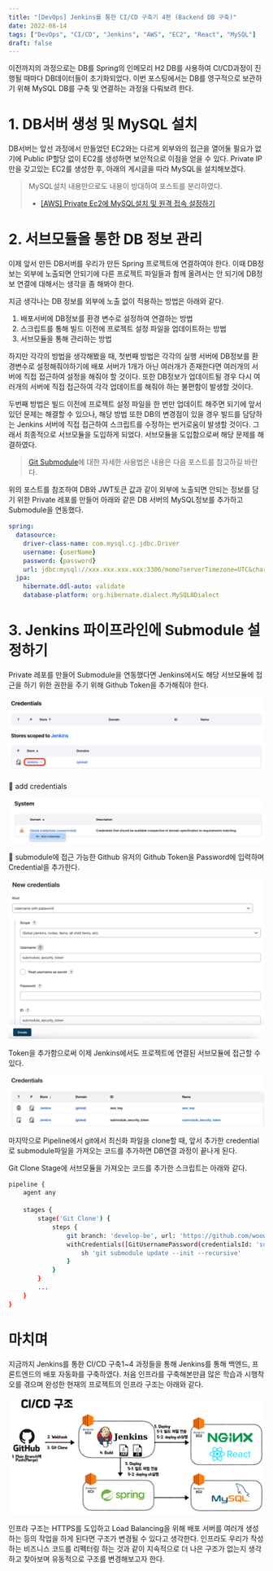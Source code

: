```yaml
---
title: "[DevOps] Jenkins를 통한 CI/CD 구축기 4편 (Backend DB 구축)"
date: 2022-08-14
tags: ["DevOps", "CI/CD", "Jenkins", "AWS", "EC2", "React", "MySQL"]
draft: false
---
```


이전까지의 과정으로는 DB를 Spring의 인메모리 H2 DB를 사용하여 CI/CD과정이 진행될 때마다 DB데이터들이 초기화되었다. 이번 포스팅에서는 DB를 영구적으로 보관하기 위해 MySQL DB를 구축 및 연결하는 과정을 다뤄보려 한다.

# 1. DB서버 생성 및 MySQL 설치

DB서버는 앞선 과정에서 만들었던 EC2와는 다르게 외부와의 접근을 열어둘 필요가 없기에 Public IP할당 없이 EC2를 생성하면 보안적으로 이점을 얻을 수 있다. Private IP만을 갖고있는 EC2를 생성한 후, 아래의 게시글을 따라 MySQL을 설치해보겠다.

> MySQL설치 내용만으로도 내용이 방대하여 포스트를 분리하였다.
> - [[AWS] Private Ec2에 MySQL설치 및 원격 접속 설정하기](https://seongwon.dev/DevOps/20220813-MySQL%EC%84%A4%EC%B9%98_%EC%9B%90%EA%B2%A9%EC%A0%91%EC%86%8D%EC%84%A4%EC%A0%95/)

# 2. 서브모듈을 통한 DB 정보 관리

이제 앞서 만든 DB서버를 우리가 만든 Spring 프로젝트에 연결하여야 한다. 이때 DB정보는 외부에 노출되면 안되기에 다른 프로젝트 파일들과 함께 올려서는 안 되기에 DB정보 연결에 대해서는 생각을 좀 해봐야 한다.

지금 생각나는 DB 정보를 외부에 노출 없이 적용하는 방법은 아래와 같다.

1. 배포서버에 DB정보를 환경 변수로 설정하여 연결하는 방법
2. 스크립트를 통해 빌드 이전에 프로젝트 설정 파일을 업데이트하는 방법
3. 서브모듈을 통해 관리하는 방법

하지만 각각의 방법을 생각해봤을 때, 첫번째 방법은 각각의 실행 서버에 DB정보를 환경변수로 설정해줘야하기에 배포 서버가 1개가 아닌 여러개가 존재한다면 여러개의 서버에 직접 접근하여 설정을 해줘야 할 것이다. 또한 DB정보가 업데이트될 경우 다시 여러개의 서버에 직접 접근하여 각각 업데이트를 해줘야 하는 불편함이 발생할 것이다.

두번째 방법은 빌드 이전에 프로젝트 설정 파일을 한 번만 업데이트 해주면 되기에 앞서 있던 문제는 해결할 수 있으나, 해당 방법 또한 DB의 변경점이 있을 경우 빌드를 담당하는 Jenkins 서버에 직접 접근하여 스크립트를 수정하는 번거로움이 발생할 것이다. 그래서 최종적으로 서브모듈을 도입하게 되었다. 서브모듈을 도입함으로써 해당 문제를 해결하였다.

> [Git Submodule](https://seongwon.dev/Git/20220811-Git%20Submodule%EC%9D%B4%EB%9E%80/)에 대한 자세한 사용법은 내용은 다음 포스트를 참고하길 바란다.
>

위의 포스트를 참조하여 DB와 JWT토큰 값과 같이 외부에 노출되면 안되는 정보를 담기 위한 Private 레포를 만들어 아래와 같은 DB 서버의 MySQL정보를 추가하고 Submodule을 연동했다.

```yaml
spring:
  datasource:
    driver-class-name: com.mysql.cj.jdbc.Driver
    username: {userName}
    password: {password}
    url: jdbc:mysql://xxx.xxx.xxx.xxx:3306/momo?serverTimezone=UTC&characterEncoding=UTF-8
  jpa:
    hibernate.ddl-auto: validate
    database-platform: org.hibernate.dialect.MySQL8Dialect
```

# 3. Jenkins 파이프라인에 Submodule 설정하기

Private 레포를 만들어 Submodule을 연동했다면 Jenkins에서도 해당 서브모듈에 접근을 하기 위한 권한을 주기 위해 Github Token을 추가해줘야 한다.

![Untitled](image/20220814-CICD_구축기4/img.png)

📌 add credentials

![Untitled](image/20220814-CICD_구축기4/img_1.png)

📌 submodule에 접근 가능한 Github 유저의 Github Token을 Password에 입력하며 Credential을 추가한다.

![Untitled](image/20220814-CICD_구축기4/img_2.png)

Token을 추가함으로써 이제 Jenkins에서도 프로젝트에 연결된 서브모듈에 접근할 수 있다.

![Untitled](image/20220814-CICD_구축기4/img_3.png)

마지막으로 Pipeline에서 git에서 최신화 파일을 clone할 때, 앞서 추가한 credential로 submodule파일을 가져오는 코드를 추가하면 DB연결 과정이 끝나게 된다.

Git Clone Stage에 서브모듈을 가져오는 코드를 추가한 스크립트는 아래와 같다.

```bash
pipeline {
    agent any

    stages {
        stage('Git Clone') {
            steps {
                git branch: 'develop-be', url: 'https://github.com/woowacourse-teams/2022-momo.git'
                withCredentials([GitUsernamePassword(credentialsId: 'submodule_security_token', gitToolName: 'Default')]) {
                    sh 'git submodule update --init --recursive'
                }
            }
        }
        ...
    }
}
```

# 마치며

지금까지 Jenkins를 통한 CI/CD 구축1~4 과정들을 통해 Jenkins를 통해 백엔드, 프론트엔드의 배포 자동화를 구축하였다. 처음 인프라를 구축해본만큼 많은 학습과 시행착오를 겪으며 완성한 현재의 프로젝트의 인프라 구조는 아래와 같다.

![Untitled](image/20220814-CICD_구축기4/img_4.png)

인프라 구조는 HTTPS를 도입하고 Load Balancing을 위해 배포 서버를 여러개 생성하는 등의 작업을 하게 된다면 구조가 변경될 수 있다고 생각한다. 인프라도 우리가 작성하는 비즈니스 코드를 리펙터링 하는 것과 같이 지속적으로 더 나은 구조가 없는지 생각하고 찾아보며 유동적으로 구조를 변경해보고자 한다.
